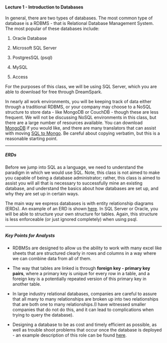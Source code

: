 #### Lecture 1 - Introduction to Databases

In general, there are two types of databases.  The most common type of database is a RDBMS - that is Relational Database Management System.  The most popular of these databases include:

1. Oracle Database

2. Microsoft SQL Server

3. PostgresSQL (psql)

4. MySQL

5. Access

For the purposes of this class, we will be using SQL Server, which you are able to download for free through DreamSpark.  

In nearly all work environments, you will be keeping track of data either through a traditional RDBMS, or your company may choose to a NoSQL structure to store data - like MongoDB or CouchDB - though these are less frequent.  We will not be discussing NoSQL environments in this class, but there are a large number of resources available. You can download [MongoDB](https://www.mongodb.com/community) if you would like, and there are many translators that can assist with moving [SQL to Mongo](http://www.querymongo.com/).  Be careful about copying verbatim, but this is a reasonable starting point.

_______

##### ERDs

Before we jump into SQL as a language, we need to understand the paradigm in which we would use SQL.  Note, this class is not aimed to make you capable of being a database administrator; rather, this class is aimed to assist you will all that is necessary to successfully mine an existing database, and understand the basics about how databases are set up, and why they are set up in certain ways.

The main way we express databases is with entity relationship diagrams (ERDs).  An example of an ERD is shown [here](http://www.datanamic.com/support/lt-dez006-what-is-an-erd.html).  In SQL Server or Oracle, you will be able to structure your own structure for tables.  Again, this structure is less enforceable (or just ignored completely) when using psql.  

_______

##### Key Points for Analysts

- RDBMSs are designed to allow us the ability to work with many excel like sheets that are structured clearly in rows and columns in a way where we can combine data from all of them.

- The way that tables are linked is through **foreign key - primary key pairs**, where a primary key is unique for every row in a table, and a foreign key is a potentially repeated version of this primary key in another table.

- In large industry relational databases, companies are careful to assure that all many to many relationships are broken up into two relationships that are both one to many relationships.(I have witnessed smaller companies that do not do this, and it can lead to complications when trying to query  the database).

- Designing a database to be as cost and timely efficient as possible, as well as trouble shoot problems that occur once the database is deployed - an example description of this role can be found [here](http://hiring.monster.com/hr/hr-best-practices/recruiting-hiring-advice/job-descriptions/database-administrator-job-description.aspx).
